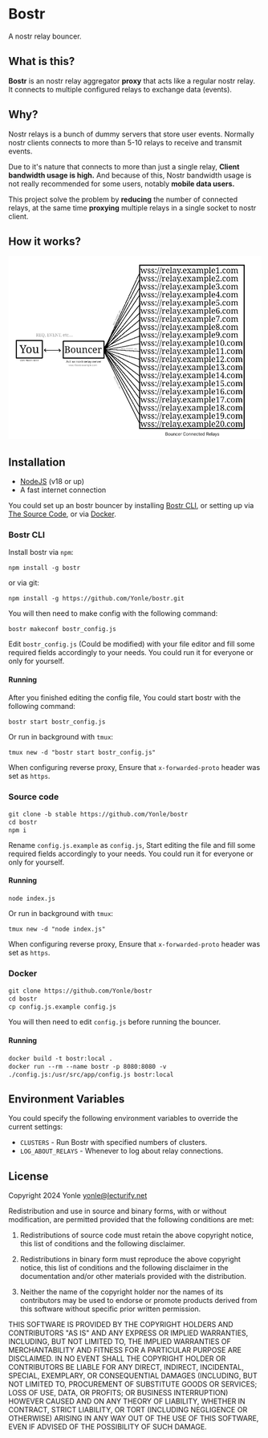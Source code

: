 # Bostr
A nostr relay bouncer.

## What is this?
**Bostr** is an nostr relay aggregator **proxy** that acts like a regular nostr relay. It connects to multiple configured relays to exchange data (events).

## Why?
Nostr relays is a bunch of dummy servers that store user events. Normally nostr clients connects to more than 5-10 relays to receive and transmit events.

Due to it's nature that connects to more than just a single relay, **Client bandwidth usage is high.** And because of this, Nostr bandwidth usage is not really recommended for some users, notably **mobile data users.**

This project solve the problem by **reducing** the number of connected relays, at the same time **proxying** multiple relays in a single socket to nostr client.

## How it works?
![How it works](img/how_it_works.png)

## Installation
- [NodeJS](https://nodejs.org) (v18 or up)
- A fast internet connection

You could set up an bostr bouncer by installing [Bostr CLI](#bostr-cli), or setting up via [The Source Code](#source-code), or via [Docker](#docker).

### Bostr CLI
Install bostr via `npm`:
```
npm install -g bostr
```

or via git:

```
npm install -g https://github.com/Yonle/bostr.git
```

You will then need to make config with the following command:
```
bostr makeconf bostr_config.js
```

Edit `bostr_config.js` (Could be modified) with your file editor and fill some required fields accordingly to your needs. You could run it for everyone or only for yourself.

#### Running
After you finished editing the config file, You could start bostr with the following command:
```
bostr start bostr_config.js
```

Or run in background with `tmux`:

```
tmux new -d "bostr start bostr_config.js"
```

When configuring reverse proxy, Ensure that `x-forwarded-proto` header was set as `https`.

### Source code

```
git clone -b stable https://github.com/Yonle/bostr
cd bostr
npm i
```

Rename `config.js.example` as `config.js`, Start editing the file and fill some required fields accordingly to your needs. You could run it for everyone or only for yourself.

#### Running
```
node index.js
```

Or run in background with `tmux`:

```
tmux new -d "node index.js"
```

When configuring reverse proxy, Ensure that `x-forwarded-proto` header was set as `https`.

### Docker
```
git clone https://github.com/Yonle/bostr
cd bostr
cp config.js.example config.js
```

You will then need to edit `config.js` before running the bouncer.

#### Running
```
docker build -t bostr:local .
docker run --rm --name bostr -p 8080:8080 -v ./config.js:/usr/src/app/config.js bostr:local
```

## Environment Variables
You could specify the following environment variables to override the current settings:

- `CLUSTERS` - Run Bostr with specified numbers of clusters.
- `LOG_ABOUT_RELAYS` - Whenever to log about relay connections.

## License

Copyright 2024 Yonle <yonle@lecturify.net>

Redistribution and use in source and binary forms, with or without modification, are permitted provided that the following conditions are met:

1. Redistributions of source code must retain the above copyright notice, this list of conditions and the following disclaimer.

2. Redistributions in binary form must reproduce the above copyright notice, this list of conditions and the following disclaimer in the documentation and/or other materials provided with the distribution.

3. Neither the name of the copyright holder nor the names of its contributors may be used to endorse or promote products derived from this software without specific prior written permission.

THIS SOFTWARE IS PROVIDED BY THE COPYRIGHT HOLDERS AND CONTRIBUTORS "AS IS" AND ANY EXPRESS OR IMPLIED WARRANTIES, INCLUDING, BUT NOT LIMITED TO, THE IMPLIED WARRANTIES OF MERCHANTABILITY AND FITNESS FOR A PARTICULAR PURPOSE ARE DISCLAIMED. IN NO EVENT SHALL THE COPYRIGHT HOLDER OR CONTRIBUTORS BE LIABLE FOR ANY DIRECT, INDIRECT, INCIDENTAL, SPECIAL, EXEMPLARY, OR CONSEQUENTIAL DAMAGES (INCLUDING, BUT NOT LIMITED TO, PROCUREMENT OF SUBSTITUTE GOODS OR SERVICES; LOSS OF USE, DATA, OR PROFITS; OR BUSINESS INTERRUPTION) HOWEVER CAUSED AND ON ANY THEORY OF LIABILITY, WHETHER IN CONTRACT, STRICT LIABILITY, OR TORT (INCLUDING NEGLIGENCE OR OTHERWISE) ARISING IN ANY WAY OUT OF THE USE OF THIS SOFTWARE, EVEN IF ADVISED OF THE POSSIBILITY OF SUCH DAMAGE.
